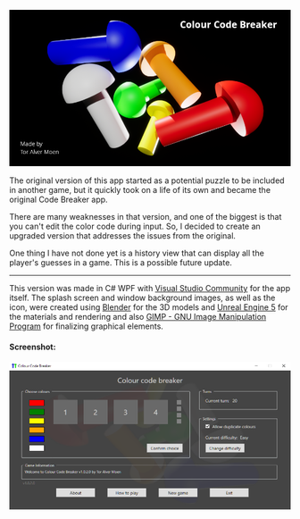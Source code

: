 ![Colour Code Breaker](ColourCodeBreaker/SplashScreen.png)

The original version of this app started as a potential puzzle to be included in another game, but it quickly took on a life of its own and became the original Code Breaker app.

There are many weaknesses in that version, and one of the biggest is that you can't edit the color code during input. So, I decided to create an upgraded version that addresses the issues from the original.

One thing I have not done yet is a history view that can display all the player's guesses in a game. This is a possible future update.



---

This version was made in C# WPF with [Visual Studio Community](https://visualstudio.microsoft.com/) for the app itself. The splash screen and window background images, as well as the icon, were created using [Blender](https://www.blender.org/) for the 3D models and [Unreal Engine 5](https://www.unrealengine.com/) for the materials and rendering and also [GIMP - GNU Image Manipulation Program](https://www.gimp.org) for finalizing graphical elements.

#### Screenshot:
![screenshot](doc/screenshot.png)
